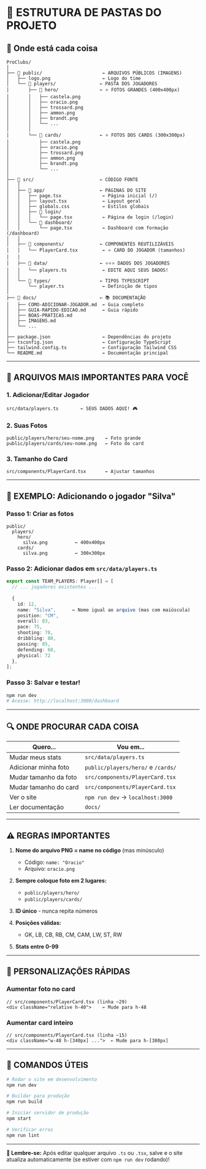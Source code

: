 # 📁 ESTRUTURA DE PASTAS DO PROJETO

## 🎯 Onde está cada coisa

```
ProClubs/
│
├── 📂 public/                      ← ARQUIVOS PÚBLICOS (IMAGENS)
│   ├── logo.png                   ← Logo do time
│   └── 📂 players/                ← PASTA DOS JOGADORES
│       ├── 📂 hero/               ← ⭐ FOTOS GRANDES (400x400px)
│       │   ├── castela.png
│       │   ├── oracio.png
│       │   ├── trossard.png
│       │   ├── ammon.png
│       │   ├── brandt.png
│       │   └── ...
│       │
│       └── 📂 cards/              ← ⭐ FOTOS DOS CARDS (300x300px)
│           ├── castela.png
│           ├── oracio.png
│           ├── trossard.png
│           ├── ammon.png
│           ├── brandt.png
│           └── ...
│
├── 📂 src/                        ← CÓDIGO FONTE
│   │
│   ├── 📂 app/                    ← PÁGINAS DO SITE
│   │   ├── page.tsx               ← Página inicial (/)
│   │   ├── layout.tsx             ← Layout geral
│   │   ├── globals.css            ← Estilos globais
│   │   ├── 📂 login/
│   │   │   └── page.tsx           ← Página de login (/login)
│   │   └── 📂 dashboard/
│   │       └── page.tsx           ← Dashboard com formação (/dashboard)
│   │
│   ├── 📂 components/             ← COMPONENTES REUTILIZÁVEIS
│   │   └── PlayerCard.tsx         ← ⭐ CARD DO JOGADOR (tamanhos)
│   │
│   ├── 📂 data/                   ← ⭐⭐⭐ DADOS DOS JOGADORES
│   │   └── players.ts             ← EDITE AQUI SEUS DADOS!
│   │
│   └── 📂 types/                  ← TIPOS TYPESCRIPT
│       └── player.ts              ← Definição de tipos
│
├── 📂 docs/                       ← 📚 DOCUMENTAÇÃO
│   ├── COMO-ADICIONAR-JOGADOR.md  ← Guia completo
│   ├── GUIA-RAPIDO-EDICAO.md      ← Guia rápido
│   ├── BOAS-PRATICAS.md
│   ├── IMAGENS.md
│   └── ...
│
├── package.json                   ← Dependências do projeto
├── tsconfig.json                  ← Configuração TypeScript
├── tailwind.config.ts             ← Configuração Tailwind CSS
└── README.md                      ← Documentação principal
```

---

## 🎯 ARQUIVOS MAIS IMPORTANTES PARA VOCÊ

### 1. **Adicionar/Editar Jogador**
```
src/data/players.ts        ← SEUS DADOS AQUI! 🎮
```

### 2. **Suas Fotos**
```
public/players/hero/seu-nome.png    ← Foto grande
public/players/cards/seu-nome.png   ← Foto do card
```

### 3. **Tamanho do Card**
```
src/components/PlayerCard.tsx       ← Ajustar tamanhos
```

---

## 📸 EXEMPLO: Adicionando o jogador "Silva"

### Passo 1: Criar as fotos
```
public/
  players/
    hero/
      silva.png          ← 400x400px
    cards/
      silva.png          ← 300x300px
```

### Passo 2: Adicionar dados em `src/data/players.ts`
```typescript
export const TEAM_PLAYERS: Player[] = [
  // ... jogadores existentes ...
  
  { 
    id: 12,
    name: "Silva",      ← Nome igual ao arquivo (mas com maiúscula)
    position: "CM",
    overall: 83,
    pace: 75,
    shooting: 78,
    dribbling: 80,
    passing: 85,
    defending: 68,
    physical: 72
  },
];
```

### Passo 3: Salvar e testar!
```bash
npm run dev
# Acesse: http://localhost:3000/dashboard
```

---

## 🔍 ONDE PROCURAR CADA COISA

| Quero... | Vou em... |
|----------|-----------|
| Mudar meus stats | `src/data/players.ts` |
| Adicionar minha foto | `public/players/hero/` e `/cards/` |
| Mudar tamanho da foto | `src/components/PlayerCard.tsx` |
| Mudar tamanho do card | `src/components/PlayerCard.tsx` |
| Ver o site | `npm run dev` → `localhost:3000` |
| Ler documentação | `docs/` |

---

## ⚠️ REGRAS IMPORTANTES

1. **Nome do arquivo PNG = name no código** (mas minúsculo)
   - Código: `name: "Oracio"`
   - Arquivo: `oracio.png`

2. **Sempre coloque foto em 2 lugares:**
   - `public/players/hero/`
   - `public/players/cards/`

3. **ID único** - nunca repita números

4. **Posições válidas:**
   - GK, LB, CB, RB, CM, CAM, LW, ST, RW

5. **Stats entre 0-99**

---

## 🎨 PERSONALIZAÇÕES RÁPIDAS

### Aumentar foto no card
```tsx
// src/components/PlayerCard.tsx (linha ~29)
<div className="relative h-40">    ← Mude para h-48
```

### Aumentar card inteiro
```tsx
// src/components/PlayerCard.tsx (linha ~15)
<div className="w-48 h-[340px] ...">  ← Mude para h-[380px]
```

---

## 🚀 COMANDOS ÚTEIS

```bash
# Rodar o site em desenvolvimento
npm run dev

# Buildar para produção
npm run build

# Iniciar servidor de produção
npm start

# Verificar erros
npm run lint
```

---

**📌 Lembre-se:** Após editar qualquer arquivo `.ts` ou `.tsx`, salve e o site atualiza automaticamente (se estiver com `npm run dev` rodando)!
